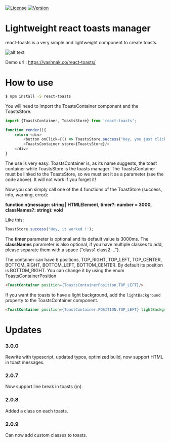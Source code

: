 [![License](https://img.shields.io/npm/l/react-toasts.svg)](https://www.npmjs.com/package/react-toasts)
[![Version](https://img.shields.io/npm/v/react-toasts.svg)](https://opensource.org/licenses/ISC)

Lightweight react toasts manager
==========

react-toasts is a very simple and lightweight component to create toasts.

![alt text](https://github.com/Vashnak/react-toasts/blob/master/demo.gif?raw=true)

Demo url : https://vashnak.co/react-toasts/

# How to use

``` sh
$ npm install -S react-toasts
```

You will need to import the ToastsContainer component and the ToastsStore.

``` js
import {ToastsContainer, ToastsStore} from 'react-toasts';

function render(){
    return <div>
        <button onClick={() => ToastsStore.success("Hey, you just clicked!")}>Click me</button>
        <ToastsContainer store={ToastsStore}/>
    </div>
}
```

The use is very easy. ToastsContainer is, as its name suggests, the toast container while ToastsStore is the toasts manager.
The ToastsContainer must be linked to the ToastsStore, so we must set it as a parameter (see the code above). It will not work if you forget it!

Now you can simply call one of the 4 functions of the ToastStore (success, info, warning, error):

**function n(message: string | HTMLElement, timer?: number = 3000, classNames?: string): void**

Like this: 
``` js
ToastStore.success('Hey, it worked !');
```

The **timer** parameter is optional and its default value is 3000ms.
The **classNames** parameter is also optional, if you have multiple classes to add, please separate them with a space ("class1 class2 ...").

The container can have 6 positions, TOP_RIGHT, TOP_LEFT, TOP_CENTER, BOTTOM_RIGHT, BOTTOM_LEFT, BOTTOM_CENTER. By default
its position is BOTTOM_RIGHT. You can change it by using the enum ToastsContainerPosition

``` html
<ToastContainer position={ToastsContainerPosition.TOP_LEFT}/>
```

If you want the toasts to have a light background, add the `lightBackground` property to the ToastsContainer component.

``` html
<ToastContainer position={ToastContainer.POSITION.TOP_LEFT} lightBackground/>
```

# Updates
### 3.0.0
Rewrite with typescript, updated typos, optimized build, now support HTML in toast messages.
### 2.0.7
Now support line break in toasts (\n).
### 2.0.8
Added a class on each toasts.
### 2.0.9
Can now add custom classes to toasts.
